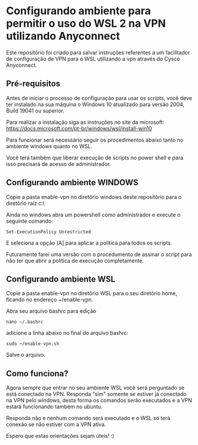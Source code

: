 
# Configurando ambiente para permitir o uso do WSL 2 na VPN utilizando Anyconnect

Este repositório foi criado para salvar instruções referentes a um facilitador de configuração de VPN para o WSL utilizando a vpn através do Cysco Anyconnect.

## Pré-requisitos

Antes de iniciar o processo de configuração para usar os scripts, você deve ter instalado na sua máquina o Windows 10 atualizado para versão 2004, Build 19041 ou superior.

Para realizar a instalação siga as instruções no site da microsoft:
https://docs.microsoft.com/pt-br/windows/wsl/install-win10

Para funcionar será necessário seguir os procedimentos abaixo tanto no ambiente windows quanto no WSL.

Você terá também que liberar execução de scripts no power shell e para isso precisará de acesso de administrador.

## Configurando ambiente WINDOWS

Copie a pasta enable-vpn no diretório windows deste repositório para o diretório raíz c:\

Ainda no windows abra um powershell como administrador e execute o seguinte comando:
```
Set-ExecutionPolicy Unrestricted
```

E seleciona a opção [A] para aplicar a política para todos os scripts.

Futuramente farei uma versão com o procedumento de assinar o script para não ter que abrir a politica de execução completamente.

## Configurando ambiente WSL
Copie a pasta enable-vpn no diretório WSL para o seu diretório home, ficando no endereço ~/enable-vpn.

Abra seu arquivo bashrc para edição
```
nano ~/.bashrc
```

adicione a linha abaixo no final do arquivo bashrc:
```
sudo ~/enable-vpn.sh
```

Salve o arquivo.

## Como funciona?

Agora sempre que entrar no seu ambiente WSL você será perguntado se está conectado na VPN. Responda "sim" somente se estiver já conectado na VPN pelo windows, desta forma os comandos serão executados e a VPN estará funcionando também no ubuntu.

Responda não e nenhum comando será executado e o WSL só terá conexão se não estiver com a VPN ativa.

Espero que estas orientações sejam úteis! :)